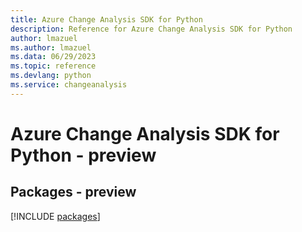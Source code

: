 ```yaml
---
title: Azure Change Analysis SDK for Python
description: Reference for Azure Change Analysis SDK for Python
author: lmazuel
ms.author: lmazuel
ms.data: 06/29/2023
ms.topic: reference
ms.devlang: python
ms.service: changeanalysis
---
```

# Azure Change Analysis SDK for Python - preview
## Packages - preview
[!INCLUDE [packages](change-analysis-index.md)]